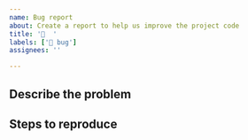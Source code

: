 ```yaml
---
name: Bug report
about: Create a report to help us improve the project code
title: '🐛  '
labels: ['🐛 bug']
assignees: ''

---
```

## Describe the problem
<!-- A clear and concise description of the problem, what result did you expect, what did you get? -->

## Steps to reproduce
<!-- Describe the steps required to reproduce the problem, see <https://stackoverflow.com/help/minimal-reproducible-example>  -->
